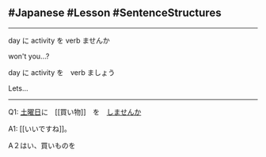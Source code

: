 #Japanese #Lesson #SentenceStructures 
---
***

day に activity を verb ませんか 

won't you...?

day に activity を　verb ましょう

Lets...
***
Q1: [土曜日](DaysOfTheWeek%20&%20Time%20Vocab.md)に　[[買い物]]　を　[しませんか](します.md)

A1: [[いいですね]]。

A２はい、買いものを　


